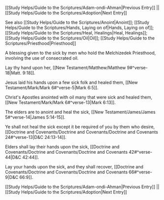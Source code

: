 [[Study Helps/Guide to the Scriptures/Adam-ondi-Ahman|Previous Entry]]  ||  [[Study Helps/Guide to the Scriptures/Adoption|Next Entry]]

 See also [[Study Helps/Guide to the Scriptures/Anoint|Anoint]]; [[Study Helps/Guide to the Scriptures/Hands, Laying on of|Hands, Laying on of]]; [[Study Helps/Guide to the Scriptures/Heal, Healings|Heal, Healings]]; [[Study Helps/Guide to the Scriptures/Oil|Oil]]; [[Study Helps/Guide to the Scriptures/Priesthood|Priesthood]]

 A blessing given to the sick by men who hold the Melchizedek Priesthood, involving the use of consecrated oil.

 Lay thy hand upon her, [[New Testament/Matthew/Matthew 9#^verse-18|Matt. 9:18]].

 Jesus laid his hands upon a few sick folk and healed them, [[New Testament/Mark/Mark 6#^verse-5|Mark 6:5]].

 Christ's Apostles anointed with oil many that were sick and healed them, [[New Testament/Mark/Mark 6#^verse-13|Mark 6:13]].

 The elders are to anoint and heal the sick, [[New Testament/James/James 5#^verse-14|James 5:14-15]].

 Ye shall not heal the sick except it be required of you by them who desire, [[Doctrine and Covenants/Doctrine and Covenants/Doctrine and Covenants 24#^verse-13|D&C 24:13-14]].

 Elders shall lay their hands upon the sick, [[Doctrine and Covenants/Doctrine and Covenants/Doctrine and Covenants 42#^verse-44|D&C 42:44]].

 Lay your hands upon the sick, and they shall recover, [[Doctrine and Covenants/Doctrine and Covenants/Doctrine and Covenants 66#^verse-9|D&C 66:9]].

[[Study Helps/Guide to the Scriptures/Adam-ondi-Ahman|Previous Entry]]  ||  [[Study Helps/Guide to the Scriptures/Adoption|Next Entry]]